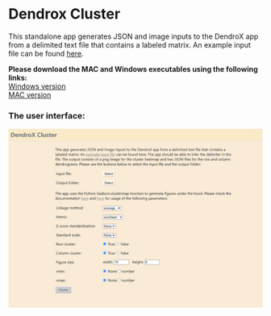 # Dendrox Cluster
This standalone app generates JSON and image inputs to the DendroX app from a delimited text file that contains a labeled matrix. An example input file can be found [here](https://github.com/frlender/denrox-cluster/tree/main/example_input).

**Please download the MAC and Windows executables using the following links:**
\
[Windows version](https://github.com/frlender/denrox-cluster/blob/main/dist/Dendro_Cluster.exe)
\
[MAC version]()


### The user interface:
![Demo.png](ui.png)

